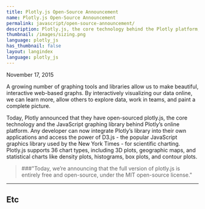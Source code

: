 ```yaml
---
title: Plotly.js Open-Source Announcement
name: Plotly.js Open-Source Announcement
permalink: javascript/open-source-announcement/
description: Plotly.js, the core technology behind the Plotly platform, is now open-source
thumbnail: /images/sizing.png
language: plotly_js
has_thumbnail: false
layout: langindex
language: plotly_js
---
```


November 17, 2015

A growing number of graphing tools and libraries allow us to make beautiful, interactive web-based graphs. By interactively visualizing our data online, we can learn more, allow others to explore data, work in teams, and paint a complete picture.

Today, Plotly announced that they have open-sourced plotly.js, the core technology and the  JavaScript graphing library behind Plotly’s online platform. Any developer can now integrate Plotly’s library into their own applications and access the power of D3.js - the popular JavaScript graphics library used by the New York Times - for scientific charting. Plotly.js supports 36 chart types, including 3D plots, geographic maps, and statistical charts like density plots, histograms, box plots, and contour plots.

> ###"Today, we’re announcing that the full version of plotly.js is entirely  free and open-source, under the MIT open-source license."

--- 

## Etc
